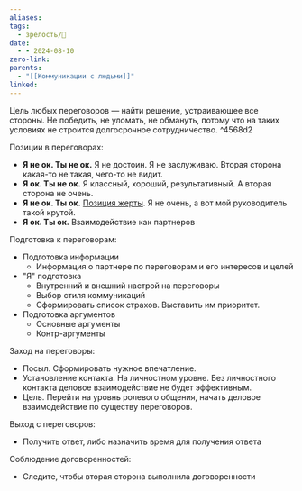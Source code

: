 ```yaml
---
aliases: 
tags:
  - зрелость/🌱
date:
  - - 2024-08-10
zero-link: 
parents:
  - "[[Коммуникации с людьми]]"
linked:
---
```

Цель любых переговоров — найти решение, устраивающее все стороны. Не победить, не уломать, не обмануть, потому что на таких условиях не строится долгосрочное сотрудничество. ^4568d2

Позиции в переговорах:
- **Я не ок. Ты не ок.** Я не достоин. Я не заслуживаю. Вторая сторона какая-то не такая, чего-то не видит. 
- **Я ок. Ты не ок.** Я классный, хороший, результативный. А вторая сторона не очень.
- **Я не ок. Ты ок.**  [Позиция жерты](Позиция%20жерты.md). Я не очень, а вот мой руководитель такой крутой.
- **Я ок. Ты ок.** Взаимодействие как партнеров

Подготовка к переговорам:
- Подготовка информации
	- Информация о партнере по переговорам и его интересов и целей
- "Я" подготовка
	- Внутренний и внешний настрой на переговоры
	- Выбор стиля коммуникаций
	- Сформировать список страхов. Выставить им приоритет.
- Подготовка аргументов
	- Основные аргументы
	- Контр-аргументы

Заход на переговоры:
- Посыл. Сформировать нужное впечатление.
- Установление контакта. На личностном уровне. Без личностного контакта деловое взаимодействие не будет эффективным.
- Цель. Перейти на уровнь ролевого общения, начать деловое взаимодействие по существу переговоров.

Выход с переговоров:
- Получить ответ, либо назначить время для получения ответа

Соблюдение договоренностей:
- Следите, чтобы вторая сторона выполнила договоренности